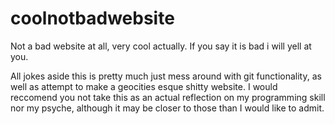 # coolnotbadwebsite
Not a bad website at all, very cool actually. If you say it is bad i will yell at you.

All jokes aside this is pretty much just mess around with git functionality, as well as attempt to make a geocities esque shitty website. I would reccomend you not take this as an actual reflection on my programming skill nor my psyche, although it may be closer to those than I would like to admit.
